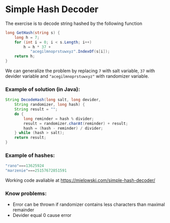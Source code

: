 # Simple Hash Decoder

The exercise is to decode string hashed by the following function

```csharp
long GetHash(string s) {
    long h = 7;
    for (int i = 0; i < s.Length; i++)
        h = h * 37 +
           "acegilmnoprstuwxyz".IndexOf(s[i]);
    return h;
}
```

We can generalize the problem by replacing ``7`` with salt variable, ``37`` with devider variable and ``"acegilmnoprstuwxyz"`` with randomizer variable.

### Example of solution (in Java):
```java
String DecodeHash(long salt, long devider,
    String randomizer, long hash) {
    String result = "";
    do {
        long reminder = hash % divider;
        result = randomizer.charAt(reminder) + result;
        hash = (hash - reminder) / divider;
    } while (hash > salt);
    return result;
}
```

### Example of hashes:
```JavaScript
"rano"===13625924
"marzenie"===25157672851591
```

Working code avaliable at https://mielowski.com/simple-hash-decoder/

### Know problems:
- Error can be thrown if randomizer contains less characters than maximal remainder
- Devider equal 0 cause error